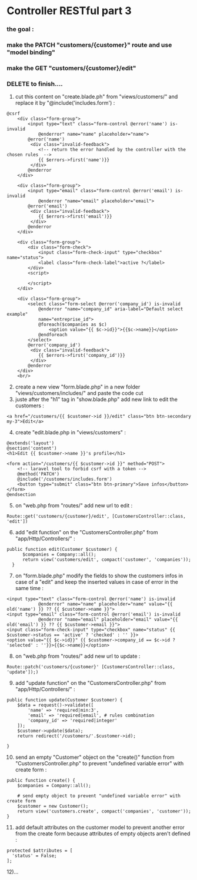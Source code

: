 # Controller RESTful part 3

### the goal :
### make the PATCH "customers/{customer}" route and use "model binding"
### make the GET "customers/{customer}/edit" 
### DELETE to finish....

1) cut this content on "create.blade.ph" from "views/customers/" and replace it by "@include('includes.form') :
~~~
@csrf
	<div class="form-group">
		<input type="text" class="form-control @error('name') is-invalid 
			@enderror" name="name" placeholder="name">
		@error('name')
		 <div class="invalid-feedback">
		 	<!-- return the error handled by the controller with the chosen rules  -->
      		{{ $errors->first('name')}}
   		 </div>
   		@enderror
   	</div>

	<div class="form-group">
		<input type="email" class="form-control @error('email') is-invalid 
			@enderror "name="email" placeholder="email">
		@error('email')
		 <div class="invalid-feedback">
      		{{ $errors->first('email')}}
   		 </div>
   		@enderror
	</div>

	<div class="form-group">
		<div class="form-check">
  			<input class="form-check-input" type="checkbox" name="status">
  			<label class="form-check-label">active ?</label>
		</div>
		<script>
			
		</script>
	</div>

	<div class="form-group">
		<select class="form-select @error('company_id') is-invalid 
			@enderror "name="company_id" aria-label="Default select example" 
			name="entreprise_id">
			@foreach($companies as $c)
		  		<option value="{{ $c->id}}">{{$c->name}}</option>
		 	@endforeach
		</select>
		@error('company_id')
		 <div class="invalid-feedback">
      		{{ $errors->first('company_id')}}
   		 </div>
   		@enderror
	</div>
	<br/>
~~~
2) create a new view "form.blade.php" in a new folder "views/customers/includes/" and paste the code cut
3) juste after the "h1" tag in "show.blade.php" add new link to edit the customers :
~~~
<a href="/customers/{{ $customer->id }}/edit" class="btn btn-secondary my-3">Edit</a>
~~~
4) create "edit.blade.php in "views/customers" :
~~~
@extends('layout')
@section('content')
<h1>Edit {{ $customer->name }}'s profile</h1>

<form action="/customers/{{ $customer->id }}" method="POST">
	<!-- laravel tool to forbid csrf with a token -->
	@method('PATCH')
	@include('/customers/includes.form')
	<button type="submit" class="btn btn-primary">Save infos</button>	
</form>
@endsection

~~~
5) on "web.php from "routes/" add new url to edit :
~~~
Route::get('customers/{customer}/edit', [CustomersController::class, 'edit'])
~~~
6) add "edit function" on the "CustomersController.php" from "app/Http/Controllers/" :
~~~
public function edit(Customer $customer) {
      $companies = Company::all();
      return view('customers/edit', compact('customer', 'companies'));
  }
~~~
7) on "form.blade.php" modify the fields to show the customers infos in case of a "edit"
and keep the inserted values in case of error in the same time :
~~~
<input type="text" class="form-control @error('name') is-invalid 
			@enderror" name="name" placeholder="name" value="{{ old('name') }} ?? {{ $customer->name }}">
<input type="email" class="form-control @error('email') is-invalid 
			@enderror "name="email" placeholder="email" value="{{ old('email') }} ?? {{ $customer->email }}">
<input class="form-check-input" type="checkbox" name="status" {{ $customer->status == 'active' ? 'checked' : '' }}>
<option value="{{ $c->id}}" {{ $customer->company_id == $c->id ? 'selected' : ''}}>{{$c->name}}</option>
~~~
8) on "web.php from "routes/" add new url to update :
~~~
Route::patch('customers/{customer}' [CustomersController::class, 'update']);)
~~~
9) add "update function" on the "CustomersController.php" from "app/Http/Controllers/" :
~~~
public function update(Customer $customer) {
    $data = request()->validate([
        'name' => 'required|min:3',
        'email' => 'required|email', # rules combination
        'company_id' => 'required|integer'
    ]);
    $customer->update($data);
    return redirect('/customers/'.$customer->id);

}
~~~
10) send an empty "Customer" object on the "create()" function from "CustomersController.php" to prevent "undefined variable error" with create form :
~~~
public function create() {
    $companies = Company::all();

    # send empty object to prevent "undefined variable error" with create form 
    $customer = new Customer();
    return view('customers.create', compact('companies', 'customer'));
}
~~~
11) add default attributes on the customer model to prevent another error from the create form because attributes of empty objects aren't defined :
~~~
protected $attributes = [
  'status' = False;
];
~~~
12)...
